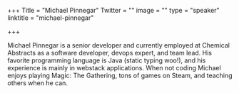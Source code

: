+++
Title = "Michael Pinnegar"
Twitter = ""
image = ""
type = "speaker"
linktitle = "michael-pinnegar"

+++

Michael Pinnegar is a senior developer and currently employed at Chemical Abstracts as a software developer, devops expert, and team lead. His favorite programming language is Java (static typing woo!), and his experience is mainly in webstack applications. When not coding Michael enjoys playing Magic: The Gathering, tons of games on Steam, and teaching others when he can.
